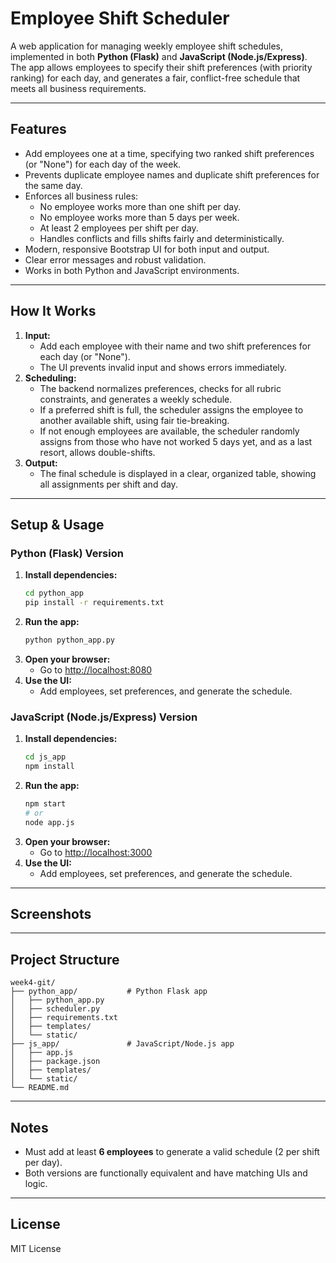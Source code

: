 # Employee Shift Scheduler

A web application for managing weekly employee shift schedules, implemented in both **Python (Flask)** and **JavaScript (Node.js/Express)**. The app allows employees to specify their shift preferences (with priority ranking) for each day, and generates a fair, conflict-free schedule that meets all business requirements.

---

## Features
- Add employees one at a time, specifying two ranked shift preferences (or "None") for each day of the week.
- Prevents duplicate employee names and duplicate shift preferences for the same day.
- Enforces all business rules:
  - No employee works more than one shift per day.
  - No employee works more than 5 days per week.
  - At least 2 employees per shift per day.
  - Handles conflicts and fills shifts fairly and deterministically.
- Modern, responsive Bootstrap UI for both input and output.
- Clear error messages and robust validation.
- Works in both Python and JavaScript environments.

---

## How It Works
1. **Input:**
   - Add each employee with their name and two shift preferences for each day (or "None").
   - The UI prevents invalid input and shows errors immediately.
2. **Scheduling:**
   - The backend normalizes preferences, checks for all rubric constraints, and generates a weekly schedule.
   - If a preferred shift is full, the scheduler assigns the employee to another available shift, using fair tie-breaking.
   - If not enough employees are available, the scheduler randomly assigns from those who have not worked 5 days yet, and as a last resort, allows double-shifts.
3. **Output:**
   - The final schedule is displayed in a clear, organized table, showing all assignments per shift and day.

---

## Setup & Usage

### Python (Flask) Version
1. **Install dependencies:**
   ```bash
   cd python_app
   pip install -r requirements.txt
   ```
2. **Run the app:**
   ```bash
   python python_app.py
   ```
3. **Open your browser:**
   - Go to [http://localhost:8080](http://localhost:8080)
4. **Use the UI:**
   - Add employees, set preferences, and generate the schedule.

### JavaScript (Node.js/Express) Version
1. **Install dependencies:**
   ```bash
   cd js_app
   npm install
   ```
2. **Run the app:**
   ```bash
   npm start
   # or
   node app.js
   ```
3. **Open your browser:**
   - Go to [http://localhost:3000](http://localhost:3000)
4. **Use the UI:**
   - Add employees, set preferences, and generate the schedule.

---

## Screenshots


---

## Project Structure
```
week4-git/
├── python_app/           # Python Flask app
│   ├── python_app.py
│   ├── scheduler.py
│   ├── requirements.txt
│   ├── templates/
│   └── static/
├── js_app/               # JavaScript/Node.js app
│   ├── app.js
│   ├── package.json
│   ├── templates/
│   └── static/
└── README.md
```

---

## Notes
- Must add at least **6 employees** to generate a valid schedule (2 per shift per day).
- Both versions are functionally equivalent and have matching UIs and logic.

---

## License
MIT License 

